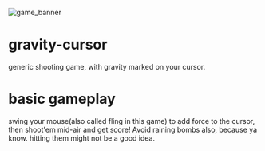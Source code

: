 ![game_banner](https://user-images.githubusercontent.com/60780448/236756569-a0f83148-ac20-4807-8c00-cb52b356dd1b.png)

# gravity-cursor
generic shooting game, with gravity marked on your cursor.

# basic gameplay
swing your mouse(also called fling in this game) to add force to the cursor, then shoot'em mid-air and get score! Avoid raining bombs also, because ya know. hitting them might not be a good idea.
